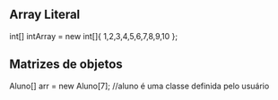 ## Array Literal

int[] intArray = new int[]{ 1,2,3,4,5,6,7,8,9,10 }; 

## Matrizes de objetos

Aluno[] arr = new Aluno[7]; //aluno é uma classe definida pelo usuário


